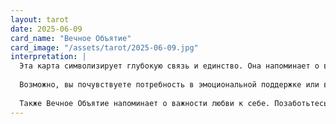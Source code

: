 ```yaml
---
layout: tarot
date: 2025-06-09
card_name: "Вечное Объятие"
card_image: "/assets/tarot/2025-06-09.jpg"
interpretation: |
  Эта карта символизирует глубокую связь и единство. Она напоминает о важности любви и взаимопонимания в нашей жизни. Сегодня вам стоит обратить внимание на свои отношения: возможно, это время для восстановления связи с близкими или для углубления романтических отношений. Вечное Объятие говорит о том, что настоящая любовь не подвержена времени и обстоятельствам, она лишь крепнет с каждым днем.
  
  Возможно, вы почувствуете потребность в эмоциональной поддержке или в том, чтобы поделиться своими чувствами с кем-то, кто вам дорог. Это отличный день для открытых разговоров и признаний в любви. Если вы находитесь в поиске, карта может указывать на то, что вы скоро встретите кого-то, кто станет для вас важным.
  
  Также Вечное Объятие напоминает о важности любви к себе. Позаботьтесь о своих потребностях и не забудьте уделить время тому, что приносит вам радость. Это может быть время для медитации, творчества или просто для того, чтобы насладиться моментом. Откройте свое сердце для новых возможностей и не бойтесь проявлять свои чувства. Сегодняшний день полон потенциала для любви и гармонии.
---
```

